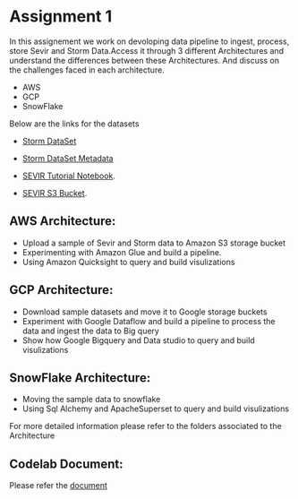 # Assignment 1

In this assignement we work on devoloping data pipeline to ingest, process, store Sevir and Storm Data.Access it through 3 different Architectures and understand the differences 
between these Architectures. And discuss on the challenges faced in each architecture.

  * AWS
  * GCP 
  * SnowFlake

Below are the links for the datasets

  * [Storm DataSet](https://www.ncdc.noaa.gov/stormevents/ftp.jsp "Storm Dataset")

  * [Storm DataSet Metadata](https://www1.ncdc.noaa.gov/pub/data/swdi/stormevents/csvfiles/Storm-Data-Export-Format.pdf)

  * [SEVIR Tutorial Notebook](https://nbviewer.jupyter.org/github/MIT-AI-Accelerator/eie-sevir/blob/master/examples/SEVIR_Tutorial.ipynb). 

  * [SEVIR S3 Bucket](https://s3.console.aws.amazon.com/s3/buckets/sevir?prefix=data/&showversions=false). 

 ## AWS Architecture:
 
   * Upload a sample of Sevir and Storm data to Amazon S3 storage bucket 
   * Experimenting with Amazon Glue and build a pipeline.
   * Using Amazon Quicksight to query and build visulizations
 
 ## GCP Architecture:
  
   * Download sample datasets and move it to Google storage buckets
   * Experiment with Google Dataflow and build a pipeline to process the data and ingest the data to Big query
   * Show how Google Bigquery and Data studio to query and build visulizations

 ## SnowFlake Architecture:
   
   * Moving the sample data to snowflake 
   * Using Sql Alchemy and ApacheSuperset to query and build visulizations 

For more detailed information please refer to the folders associated to the Architecture

 ## Codelab Document:
 Please refer the [document](https://codelabs-preview.appspot.com/?file_id=1WaIYSb5BqgXXUkx8QnvYN9F2jepINcSv0UbK-06tcps#0) 
